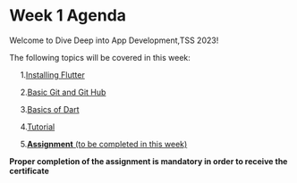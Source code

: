 # Week 1 Agenda
Welcome to Dive Deep into App Development,TSS 2023!


The following topics will be covered in this week:


&nbsp;&nbsp;&nbsp;&nbsp; 1.[Installing Flutter](Installation.md)

&nbsp;&nbsp;&nbsp;&nbsp; 2.[Basic Git and Git Hub](Git.md)

&nbsp;&nbsp;&nbsp;&nbsp; 3.[Basics of Dart](Dart.md)

&nbsp;&nbsp;&nbsp;&nbsp; 4.[Tutorial ](Tutorial.md)

&nbsp;&nbsp;&nbsp;&nbsp; 5.[**Assignment** (to be completed in this week)]()


**Proper completion of the assignment is mandatory in order to receive the certificate**
